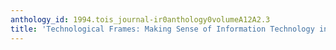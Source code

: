 ```yaml
---
anthology_id: 1994.tois_journal-ir0anthology0volumeA12A2.3
title: 'Technological Frames: Making Sense of Information Technology in Organizations'
---
```

